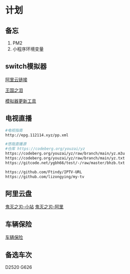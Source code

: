 # 计划

## 备忘

1. PM2
2. 小程序环境变量

## switch模拟器

[阿里云链接](https://www.aliyundrive.com/s/6DDmqFkFvFp)

[王国之泪](https://kdocs.cn/l/cjZQsRt7ymPF)

[模拟器更新工具](https://github.com/triwinds/ns-emu-tools/releases)

## 电视直播

```sh
#电视指南
http://epg.112114.xyz/pp.xml

#悠哉直播源
#仓库 https://codeberg.org/youzai/yz
https://codeberg.org/youzai/yz/raw/branch/main/yz.m3u
https://codeberg.org/youzai/yz/raw/branch/main/yz.txt
https://gitcode.net/ygbh66/test/-/raw/master/bhzb.txt

https://github.com/Ftindy/IPTV-URL
https://github.com/lizongying/my-tv

```

## 阿里云盘

[鬼灭之刃-小站](http://myxiaozhan.net/d/224080)
[鬼灭之刃-阿里](https://www.aliyundrive.com/s/os8fMK67DZe/folder/630de48e0c44c4a3703a4ea187d54ce5f8cce6f2)

## 车辆保险

[车辆保险](https://zhuanlan.zhihu.com/p/95477550)

## 备选车次

D2520 G626